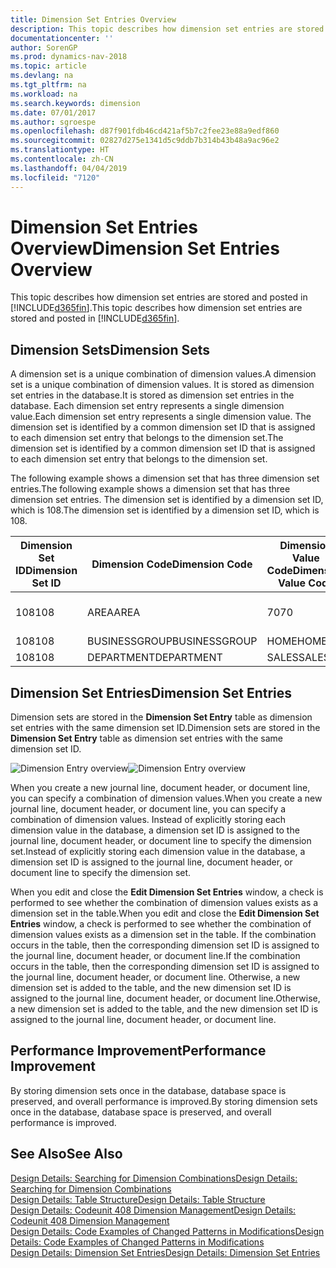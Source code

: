 ```yaml
---
title: Dimension Set Entries Overview
description: This topic describes how dimension set entries are stored and posted in [!INCLUDE[d365fin](includes/d365fin_md.md)].
documentationcenter: ''
author: SorenGP
ms.prod: dynamics-nav-2018
ms.topic: article
ms.devlang: na
ms.tgt_pltfrm: na
ms.workload: na
ms.search.keywords: dimension
ms.date: 07/01/2017
ms.author: sgroespe
ms.openlocfilehash: d87f901fdb46cd421af5b7c2fee23e88a9edf860
ms.sourcegitcommit: 02827d275e1341d5c9ddb7b314b43b48a9ac96e2
ms.translationtype: HT
ms.contentlocale: zh-CN
ms.lasthandoff: 04/04/2019
ms.locfileid: "7120"
---
```

# <a name="dimension-set-entries-overview"></a><span data-ttu-id="3ea71-103">Dimension Set Entries Overview</span><span class="sxs-lookup"><span data-stu-id="3ea71-103">Dimension Set Entries Overview</span></span>
<span data-ttu-id="3ea71-104">This topic describes how dimension set entries are stored and posted in [!INCLUDE[d365fin](includes/d365fin_md.md)].</span><span class="sxs-lookup"><span data-stu-id="3ea71-104">This topic describes how dimension set entries are stored and posted in [!INCLUDE[d365fin](includes/d365fin_md.md)].</span></span>  
  
## <a name="dimension-sets"></a><span data-ttu-id="3ea71-105">Dimension Sets</span><span class="sxs-lookup"><span data-stu-id="3ea71-105">Dimension Sets</span></span>  
<span data-ttu-id="3ea71-106">A dimension set is a unique combination of dimension values.</span><span class="sxs-lookup"><span data-stu-id="3ea71-106">A dimension set is a unique combination of dimension values.</span></span> <span data-ttu-id="3ea71-107">It is stored as dimension set entries in the database.</span><span class="sxs-lookup"><span data-stu-id="3ea71-107">It is stored as dimension set entries in the database.</span></span> <span data-ttu-id="3ea71-108">Each dimension set entry represents a single dimension value.</span><span class="sxs-lookup"><span data-stu-id="3ea71-108">Each dimension set entry represents a single dimension value.</span></span> <span data-ttu-id="3ea71-109">The dimension set is identified by a common dimension set ID that is assigned to each dimension set entry that belongs to the dimension set.</span><span class="sxs-lookup"><span data-stu-id="3ea71-109">The dimension set is identified by a common dimension set ID that is assigned to each dimension set entry that belongs to the dimension set.</span></span>  
  
<span data-ttu-id="3ea71-110">The following example shows a dimension set that has three dimension set entries.</span><span class="sxs-lookup"><span data-stu-id="3ea71-110">The following example shows a dimension set that has three dimension set entries.</span></span> <span data-ttu-id="3ea71-111">The dimension set is identified by a dimension set ID, which is 108.</span><span class="sxs-lookup"><span data-stu-id="3ea71-111">The dimension set is identified by a dimension set ID, which is 108.</span></span>  
  
|<span data-ttu-id="3ea71-112">Dimension Set ID</span><span class="sxs-lookup"><span data-stu-id="3ea71-112">Dimension Set ID</span></span>|<span data-ttu-id="3ea71-113">Dimension Code</span><span class="sxs-lookup"><span data-stu-id="3ea71-113">Dimension Code</span></span>|<span data-ttu-id="3ea71-114">Dimension Value Code</span><span class="sxs-lookup"><span data-stu-id="3ea71-114">Dimension Value Code</span></span>|<span data-ttu-id="3ea71-115">Dimension Value Name</span><span class="sxs-lookup"><span data-stu-id="3ea71-115">Dimension Value Name</span></span>|  
|----------------------|--------------------|--------------------------|--------------------------|  
|<span data-ttu-id="3ea71-116">108</span><span class="sxs-lookup"><span data-stu-id="3ea71-116">108</span></span>|<span data-ttu-id="3ea71-117">AREA</span><span class="sxs-lookup"><span data-stu-id="3ea71-117">AREA</span></span>|<span data-ttu-id="3ea71-118">70</span><span class="sxs-lookup"><span data-stu-id="3ea71-118">70</span></span>|<span data-ttu-id="3ea71-119">America North</span><span class="sxs-lookup"><span data-stu-id="3ea71-119">America North</span></span>|  
|<span data-ttu-id="3ea71-120">108</span><span class="sxs-lookup"><span data-stu-id="3ea71-120">108</span></span>|<span data-ttu-id="3ea71-121">BUSINESSGROUP</span><span class="sxs-lookup"><span data-stu-id="3ea71-121">BUSINESSGROUP</span></span>|<span data-ttu-id="3ea71-122">HOME</span><span class="sxs-lookup"><span data-stu-id="3ea71-122">HOME</span></span>|<span data-ttu-id="3ea71-123">Home</span><span class="sxs-lookup"><span data-stu-id="3ea71-123">Home</span></span>|  
|<span data-ttu-id="3ea71-124">108</span><span class="sxs-lookup"><span data-stu-id="3ea71-124">108</span></span>|<span data-ttu-id="3ea71-125">DEPARTMENT</span><span class="sxs-lookup"><span data-stu-id="3ea71-125">DEPARTMENT</span></span>|<span data-ttu-id="3ea71-126">SALES</span><span class="sxs-lookup"><span data-stu-id="3ea71-126">SALES</span></span>|<span data-ttu-id="3ea71-127">Sales</span><span class="sxs-lookup"><span data-stu-id="3ea71-127">Sales</span></span>|  
  
## <a name="dimension-set-entries"></a><span data-ttu-id="3ea71-128">Dimension Set Entries</span><span class="sxs-lookup"><span data-stu-id="3ea71-128">Dimension Set Entries</span></span>  
<span data-ttu-id="3ea71-129">Dimension sets are stored in the **Dimension Set Entry** table as dimension set entries with the same dimension set ID.</span><span class="sxs-lookup"><span data-stu-id="3ea71-129">Dimension sets are stored in the **Dimension Set Entry** table as dimension set entries with the same dimension set ID.</span></span>  
  
<span data-ttu-id="3ea71-130">![Dimension Entry overview](media/dimensionentrynav7.png "DimensionEntryNAV7")</span><span class="sxs-lookup"><span data-stu-id="3ea71-130">![Dimension Entry overview](media/dimensionentrynav7.png "DimensionEntryNAV7")</span></span>  
  
<span data-ttu-id="3ea71-131">When you create a new journal line, document header, or document line, you can specify a combination of dimension values.</span><span class="sxs-lookup"><span data-stu-id="3ea71-131">When you create a new journal line, document header, or document line, you can specify a combination of dimension values.</span></span> <span data-ttu-id="3ea71-132">Instead of explicitly storing each dimension value in the database, a dimension set ID is assigned to the journal line, document header, or document line to specify the dimension set.</span><span class="sxs-lookup"><span data-stu-id="3ea71-132">Instead of explicitly storing each dimension value in the database, a dimension set ID is assigned to the journal line, document header, or document line to specify the dimension set.</span></span>  
  
<span data-ttu-id="3ea71-133">When you edit and close the **Edit Dimension Set Entries** window, a check is performed to see whether the combination of dimension values exists as a dimension set in the table.</span><span class="sxs-lookup"><span data-stu-id="3ea71-133">When you edit and close the **Edit Dimension Set Entries** window, a check is performed to see whether the combination of dimension values exists as a dimension set in the table.</span></span> <span data-ttu-id="3ea71-134">If the combination occurs in the table, then the corresponding dimension set ID is assigned to the journal line, document header, or document line.</span><span class="sxs-lookup"><span data-stu-id="3ea71-134">If the combination occurs in the table, then the corresponding dimension set ID is assigned to the journal line, document header, or document line.</span></span> <span data-ttu-id="3ea71-135">Otherwise, a new dimension set is added to the table, and the new dimension set ID is assigned to the journal line, document header, or document line.</span><span class="sxs-lookup"><span data-stu-id="3ea71-135">Otherwise, a new dimension set is added to the table, and the new dimension set ID is assigned to the journal line, document header, or document line.</span></span>  
  
## <a name="performance-improvement"></a><span data-ttu-id="3ea71-136">Performance Improvement</span><span class="sxs-lookup"><span data-stu-id="3ea71-136">Performance Improvement</span></span>  
<span data-ttu-id="3ea71-137">By storing dimension sets once in the database, database space is preserved, and overall performance is improved.</span><span class="sxs-lookup"><span data-stu-id="3ea71-137">By storing dimension sets once in the database, database space is preserved, and overall performance is improved.</span></span>  
  
## <a name="see-also"></a><span data-ttu-id="3ea71-138">See Also</span><span class="sxs-lookup"><span data-stu-id="3ea71-138">See Also</span></span>  
[<span data-ttu-id="3ea71-139">Design Details: Searching for Dimension Combinations</span><span class="sxs-lookup"><span data-stu-id="3ea71-139">Design Details: Searching for Dimension Combinations</span></span>](design-details-searching-for-dimension-combinations.md)   
[<span data-ttu-id="3ea71-140">Design Details: Table Structure</span><span class="sxs-lookup"><span data-stu-id="3ea71-140">Design Details: Table Structure</span></span>](design-details-table-structure.md)   
[<span data-ttu-id="3ea71-141">Design Details: Codeunit 408 Dimension Management</span><span class="sxs-lookup"><span data-stu-id="3ea71-141">Design Details: Codeunit 408 Dimension Management</span></span>](design-details-codeunit-408-dimension-management.md)   
[<span data-ttu-id="3ea71-142">Design Details: Code Examples of Changed Patterns in Modifications</span><span class="sxs-lookup"><span data-stu-id="3ea71-142">Design Details: Code Examples of Changed Patterns in Modifications</span></span>](design-details-code-examples-of-changed-patterns-in-modifications.md)   
[<span data-ttu-id="3ea71-143">Design Details: Dimension Set Entries</span><span class="sxs-lookup"><span data-stu-id="3ea71-143">Design Details: Dimension Set Entries</span></span>](design-details-dimension-set-entries.md)   
